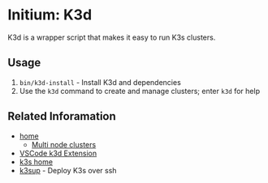 # Initium: K3d
K3d is a wrapper script that makes it easy to run K3s clusters.

## Usage
   1. `bin/k3d-install` - Install K3d and dependencies
   1. Use the `k3d` command to create and manage clusters; enter `k3d` for help

## Related Inforamation
   * [home](https://k3d.io/)
      * [Multi node clusters](https://k3d.io/usage/multiserver/)
   * [VSCode k3d Extension](https://github.com/inercia/vscode-k3d/)
   * [k3s home](https://k3s.io/)
   * [k3sup](https://github.com/alexellis/k3sup) - Deploy K3s over ssh